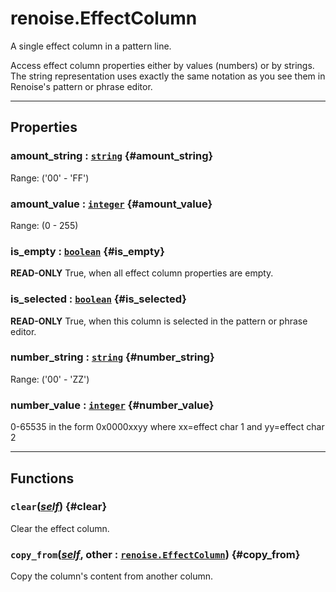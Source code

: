 # renoise.EffectColumn  
A single effect column in a pattern line.

Access effect column properties either by values (numbers) or by strings.
The string representation uses exactly the same notation as you see
them in Renoise's pattern or phrase editor.  

---  
## Properties
### amount_string : [`string`](../../API/builtins/string.md) {#amount_string}
Range: ('00' - 'FF')

### amount_value : [`integer`](../../API/builtins/integer.md) {#amount_value}
Range: (0 - 255)

### is_empty : [`boolean`](../../API/builtins/boolean.md) {#is_empty}
**READ-ONLY** True, when all effect column properties are empty.

### is_selected : [`boolean`](../../API/builtins/boolean.md) {#is_selected}
**READ-ONLY** True, when this column is selected in the pattern or phrase editor.

### number_string : [`string`](../../API/builtins/string.md) {#number_string}
Range: ('00' - 'ZZ')

### number_value : [`integer`](../../API/builtins/integer.md) {#number_value}
0-65535 in the form 0x0000xxyy where xx=effect char 1 and yy=effect char 2

  

---  
## Functions
### `clear`([*self*](../../API/builtins/self.md)) {#clear}
Clear the effect column.
### `copy_from`([*self*](../../API/builtins/self.md), other : [`renoise.EffectColumn`](../../API/renoise/renoise.EffectColumn.md)) {#copy_from}
Copy the column's content from another column.  

